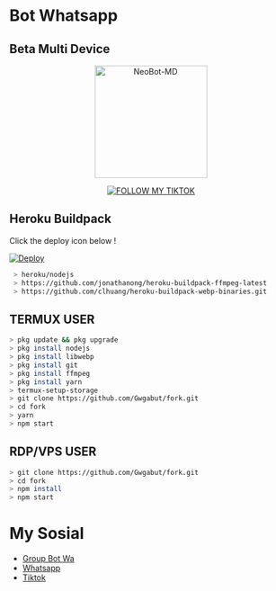 # Bot Whatsapp
## Beta Multi Device 

<p align="center">
<img src="https://encrypted-tbn0.gstatic.com/images?q=tbn:ANd9GcTGJDcHPHsij7anNGZCHUw3xdzpsjSOWm17d_U7rFrXxpoxESk1tEbwJ_Zk&s=10" alt="NeoBot-MD" width="200"/>

<p align="center">
    <a href="https://Lexxy24.github.io">
        <img
            src="https://readme-typing-svg.herokuapp.com?size=15&width=280&lines=Created+By+Hanz+Slebew+🥶"
            alt="FOLLOW MY TIKTOK"
        />
    </a>
</p>

## Heroku Buildpack

Click the deploy icon below !

[![Deploy](https://www.herokucdn.com/deploy/button.svg)](https://heroku.com/deploy?template=https://github.com/Lexxy24/NeoxyBOT-v2)

```bash
 > heroku/nodejs
 > https://github.com/jonathanong/heroku-buildpack-ffmpeg-latest
 > https://github.com/clhuang/heroku-buildpack-webp-binaries.git
```

## TERMUX USER
```bash
> pkg update && pkg upgrade
> pkg install nodejs
> pkg install libwebp
> pkg install git
> pkg install ffmpeg
> pkg install yarn
> termux-setup-storage
> git clone https://github.com/Gwgabut/fork.git
> cd fork
> yarn
> npm start
```

## RDP/VPS USER
```bash 
> git clone https://github.com/Gwgabut/fork.git
> cd fork
> npm install
> npm start
```

# My Sosial
- [Group Bot Wa ](https://chat.whatsapp.com/IJ9YU0zJeFgADkFXF2U8ee)
- [Whatsapp ](wa.me/6283833342559)
- [Tiktok  ](https://tiktok.com/@apasih_banh2) 
